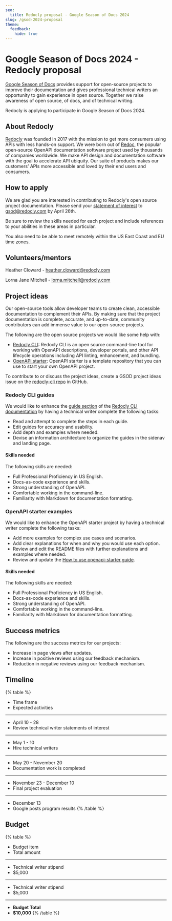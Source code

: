```yaml
---
seo:
  title: Redocly proposal - Google Season of Docs 2024
slug: /gsod-2024-proposal
theme:
  feedback:
    hide: true
---
```


# Google Season of Docs 2024 - Redocly proposal

[Google Season of Docs](https://developers.google.com/season-of-docs) provides support for open-source projects to improve their documentation and gives professional technical writers an opportunity to gain experience in open source.
Together we raise awareness of open source, of docs, and of technical writing.

Redocly is applying to participate in Google Season of Docs 2024.

## About Redocly

[Redocly](https://redocly.com/) was founded in 2017 with the mission to get more consumers using APIs with less hands-on support.
We were born out of [Redoc](https://redocly.com/docs/redoc/), the popular open-source OpenAPI documentation software project used by thousands of companies worldwide.
We make API design and documentation software with the goal to accelerate API ubiquity.
Our suite of products makes our customers’ APIs more accessible and loved by their end users and consumers.

## How to apply

We are glad you are interested in contributing to Redocly's open source project documentation.
Please send your [statement of interest](https://developers.google.com/season-of-docs/docs/tech-writer-statement) to [gsod@redocly.com](mailto:gsod@redocly.com) by April 26th.

Be sure to review the skills needed for each project and include references to your abilities in these areas in particular.

You also need to be able to meet remotely within the US East Coast and EU time zones.

## Volunteers/mentors

Heather Cloward - [heather.cloward@redocly.com](mailto:heather.cloward@redocly.com)

Lorna Jane Mitchell - [lorna.mitchell@redocly.com](mailto:lorna.mitchell@redocly.com)

## Project ideas

Our open-source tools allow developer teams to create clean, accessible documentation to complement their APIs.
By making sure that the project documentation is complete, accurate, and up-to-date, community contributors can add immense value to our open-source projects.

The following are the open source projects we would like some help with:

- [Redocly CLI](https://github.com/Redocly/redocly-cli): Redocly CLI is an open source command-line tool for working with OpenAPI descriptions, developer portals, and other API lifecycle operations including API linting, enhancement, and bundling.
- [OpenAPI starter](https://github.com/Redocly/openapi-starter): OpenAPI starter is a template repository that you can use to start your own OpenAPI project.

To contribute to or discuss the project ideas, create a GSOD project ideas issue on the [redocly-cli repo](https://github.com/Redocly/redocly-cli/tree/main) in GitHub.

### Redocly CLI guides

We would like to enhance the [guide section](https://redocly.com/docs/cli/guides/) of the [Redocly CLI documentation](https://redocly.com/docs/cli/) by having a technical writer complete the following tasks:

- Read and attempt to complete the steps in each guide.
- Edit guides for accuracy and usability.
- Add depth and examples where needed.
- Devise an information architecture to organize the guides in the sidenav and landing page.

#### Skills needed

The following skills are needed:

- Full Professional Proficiency in US English.
- Docs-as-code experience and skills.
- Strong understanding of OpenAPI.
- Comfortable working in the command-line.
- Familiarity with Markdown for documentation formatting.

### OpenAPI starter examples

We would like to enhance the OpenAPI starter project by having a technical writer complete the following tasks:

- Add more examples for complex use cases and scenarios.
- Add clear explanations for when and why you would use each option.
- Review and edit the README files with further explanations and examples where needed.
- Review and update the [How to use openapi-starter guide](https://redocly.com/docs/cli/openapi-starter/).

#### Skills needed

The following skills are needed:

- Full Professional Proficiency in US English.
- Docs-as-code experience and skills.
- Strong understanding of OpenAPI.
- Comfortable working in the command-line.
- Familiarity with Markdown for documentation formatting.

## Success metrics

The following are the success metrics for our projects:

- Increase in page views after updates.
- Increase in positive reviews using our feedback mechanism.
- Reduction in negative reviews using our feedback mechanism.

## Timeline

{% table %}

- Time frame
- Expected activities

---

- April 10 - 28
- Review technical writer statements of interest

---

- May 1 - 10
- Hire technical writers

---

- May 20 - November 20
- Documentation work is completed

---

- November 23 - December 10
- Final project evaluation

---

- December 13
- Google posts program results
  {% /table %}

## Budget

{% table %}

- Budget item
- Total amount

---

- Technical writer stipend
- $5,000

---

- Technical writer stipend
- $5,000

---

- **Budget Total**
- **$10,000**
  {% /table %}
